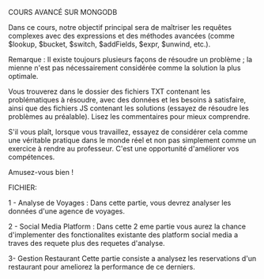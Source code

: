 COURS AVANCÉ SUR MONGODB

Dans ce cours, notre objectif principal sera de maîtriser les requêtes complexes avec des expressions et des méthodes avancées (comme $lookup, $bucket, $switch, $addFields, $expr, $unwind, etc.).

Remarque : Il existe toujours plusieurs façons de résoudre un problème ; la mienne n'est pas nécessairement considérée comme la solution la plus optimale.

Vous trouverez dans le dossier des fichiers TXT contenant les problématiques à résoudre, avec des données et les besoins à satisfaire, ainsi que des fichiers JS contenant les solutions (essayez de résoudre les problèmes au préalable). Lisez les commentaires pour mieux comprendre.

S'il vous plaît, lorsque vous travaillez, essayez de considérer cela comme une véritable pratique dans le monde réel et non pas simplement comme un exercice à rendre au professeur. C'est une opportunité d'améliorer vos compétences.

Amusez-vous bien !

FICHIER:

  1 - Analyse de Voyages :
    Dans cette partie, vous devrez analyser les données d'une agence de voyages.
  
  2 - Social Media Platform :
    Dans cette 2 eme partie vous aurez la chance d'implementer des fonctionalites existante des platform social media a traves des requete plus des requetes d'analyse.
  
  3- Gestion Restaurant
    Cette partie consiste a analysez les reservations d'un restaurant pour ameliorez la performance de ce derniers.
